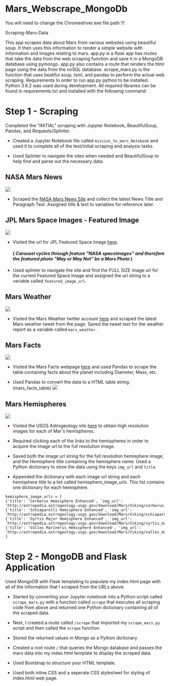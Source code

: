 # Mars_Webscrape_MongoDb

You will need to change the Chromedriver.exe file path !!!


Scraping-Mars-Data


This app scrapes data about Mars from various websites using beautiful soup. It then uses this information to render a simple website with information and images relating to mars.
app.py is a flask app has routes that take the data from the web scraping function and save it in a MongoDB database using pymongo. app.py also contains a route that renders the html page using the data from the noSQL database. scrape_mars.py is the function that uses beatiful soup, lxml, and pandas to perform the actual web scraping.
Requirements
In order to run app.py python to be installed. Python 3.6.2 was used during development. All required libraries can be found in requirements.txt and installed with the following command:


# Step 1 - Scraping

Completed the "INITIAL" scraping with Jupyter Notebook, BeautifulSoup, Pandas, and Requests/Splinter.

* Created a Jupyter Notebook file called `mission_to_mars_Notebook` and used it to complete all of the test/initial scraping and analysis tasks.

* Used Splinter to navigate the sites when needed and BeautifulSoup to help find and parse out the necessary data.

## NASA Mars News
![](images/mars_News_capture.PNG)

* Scraped the [NASA Mars News Site](https://mars.nasa.gov/news/) and collect the latest News Title and Paragraph Text. Assigned title & text to variables for reference later.

## JPL Mars Space Images - Featured Image
![](images/mars_photo_with_icecap.PNG)

* Visited the url for JPL Featured Space Image [here](https://www.jpl.nasa.gov/spaceimages/?search=&category=Mars).
   #### ( *Carousel cycles through feature "NASA spaceimages" and therefore the featured photo "May or May Not" be a Mars Photo* )

* Used splinter to navigate the site and find the FULL SIZE image url for the current Featured Space Image and assigned the url string to a variable called `featured_image_url`.


## Mars Weather
![](images/mars_Weather_Twitter_Account.PNG)

* Visited the Mars Weather twitter account [here](https://twitter.com/marswxreport?lang=en) and scraped the latest Mars weather tweet from the page. Saved the tweet text for the weather report as a variable called `mars_weather`.

## Mars Facts
![](images/mars_Facts.PNG)

* Visited the Mars Facts webpage [here](https://space-facts.com/mars/) and used Pandas to scrape the table containing facts about the planet including Diameter, Mass, etc.

* Used Pandas to convert the data to a HTML table string. (mars_facts_table) 
![](images/mars_facts.png)

## Mars Hemispheres
![](images/hemispheres.png)

* Visited the USGS Astrogeology site [here](https://astrogeology.usgs.gov/search/results?q=hemisphere+enhanced&k1=target&v1=Mars) to obtain high resolution images for each of Mar's hemispheres.

* Required clicking each of the links to the hemispheres in order to acquire the image url to the full resolution image.

* Saved both the image url string for the full resolution hemisphere image, and the Hemisphere title containing the hemisphere name. Used a Python dictionary to store the data using the keys `img_url` and `title`.

* Appended the dictionary with each image url string and each hemisphere title to a list called hemisphere_image_urls. This list contains one dictionary for each hemisphere.

```My Dictionary:
hemisphere_image_urls = [
{'title': 'Cerberus Hemisphere Enhanced', 'img_url': 'http://astropedia.astrogeology.usgs.gov/download/Mars/Viking/cerberus_enhanced.tif/full.jpg'},
{'title': 'Schiaparelli Hemisphere Enhanced', 'img_url': 'http://astropedia.astrogeology.usgs.gov/download/Mars/Viking/schiaparelli_enhanced.tif/full.jpg'},
{'title': 'Syrtis Major Hemisphere Enhanced', 'img_url': 'http://astropedia.astrogeology.usgs.gov/download/Mars/Viking/syrtis_major_enhanced.tif/full.jpg'},
{'title': 'Valles Marineris Hemisphere Enhanced', 'img_url': 'http://astropedia.astrogeology.usgs.gov/download/Mars/Viking/valles_marineris_enhanced.tif/full.jpg'}
]
```

# Step 2 - MongoDB and Flask Application


Used MongoDB with Flask templating to populate my index.html page with all of the information that I scraped from the URLs above.

* Started by converting your Jupyter notebook into a Python script called `scrape_mars.py` with a function called `scrape` that executes all scraping code from above and returned one Python dictionary containing all of the scraped data.

* Next, I created a route called `/scrape` that imported my `scrape_mars.py` script and then called the `scrape` function.

* Stored the returned values in Mongo as a Python dictionary. 
  

* Created a root route `/` that queries the Mongo database and passes the mars data into my index.html template to display the scraped data.
* Used Bootstrap to structure your HTML template.
* Used both inline CSS and a seperate CSS stylesheet for styling of index.html web page. 

